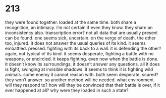 # 213

they were found together. loaded at the same time. both share a recognition, an intimacy. i’m not certain if even they know. they share an inconsistency also. transcription error? not all data that are usually present can be found. one seems sick, uncertain. on the verge of death. the other too, injured. it does not answer the usual queries of its kind. it seems embattled. pressed. fighting with its back to a wall. it is defending the other? again, not typical of its kind. it seems desperate, fighting a battle with no weapons, or encircled. it keeps fighting. even now when the battle is done. it doesn’t know its surroundings, it doesn’t answer any questions. all it does is fight, swinging at invisible shadows. it seems to think it is fighting wild animals. some enemy it cannot reason with. both seem desperate, scared? they won’t answer. so another method will be needed. what environment will they respond to? how will they be convinced that their battle is over, if it ever happened at all? why were they loaded in such a state?